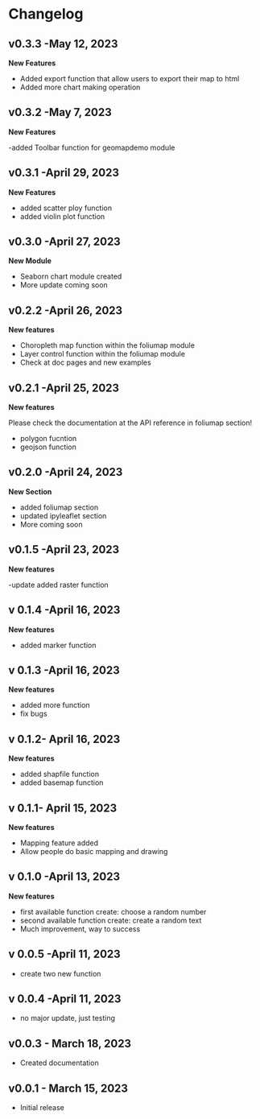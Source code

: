 # Changelog


## v0.3.3 -May 12, 2023
**New Features**

- Added export function that allow users to export their map to html
- Added more chart making operation

## v0.3.2 -May 7, 2023
**New Features**

-added Toolbar function for geomapdemo module


## v0.3.1 -April 29, 2023

**New Features**

- added scatter ploy function
- added violin plot function

## v0.3.0 -April 27, 2023

**New Module**
- Seaborn chart module created
- More update coming soon

## v0.2.2 -April 26, 2023

**New features**

- Choropleth map function within the foliumap module
- Layer control function within the foliumap module
- Check at doc pages and new examples



## v0.2.1 -April 25, 2023

**New features**

Please check the documentation at the API reference in foliumap section!

- polygon fucntion
- geojson function

## v0.2.0 -April 24, 2023

**New Section**

- added foliumap section
- updated ipyleaflet section
- More coming soon

## v0.1.5 -April 23, 2023

**New features**

-update added raster function


## v 0.1.4 -April 16, 2023

**New features**

- added marker function


## v 0.1.3 -April 16, 2023

**New features**

- added more function
- fix bugs

## v 0.1.2- April 16, 2023

**New features**

- added shapfile function
- added basemap function

## v 0.1.1- April 15, 2023

**New features**

- Mapping feature added
- Allow people do basic mapping and drawing

## v 0.1.0 -April 13, 2023

**New features**

- first available function create: choose a random number
- second available function create: create a random text
- Much improvement, way to success

## v 0.0.5 -April 11, 2023

- create two new function

## v 0.0.4 -April 11, 2023

- no major update, just testing

## v0.0.3 - March 18, 2023

- Created documentation

## v0.0.1 - March 15, 2023

- Initial release
